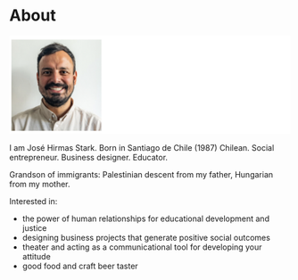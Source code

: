 # About

![](../images/jmh.jpg)

I am José Hirmas Stark. Born in Santiago de Chile (1987)
Chilean. Social entrepreneur. Business designer. Educator.

Grandson of immigrants: Palestinian descent from my father, Hungarian from my mother. 

Interested in:

- the power of human relationships for educational development and justice
- designing business projects that generate positive social outcomes
- theater and acting as a communicational tool for developing your attitude
- good food and craft beer taster

